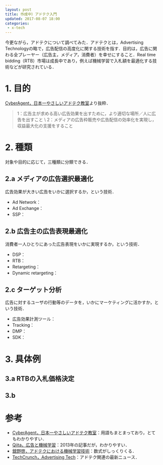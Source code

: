 ```yaml
---
layout: post
title: 作成中）アドテク入門
updated: 2017-08-07 18:00 
categories:
 - x-tech
---
```


今更ながら，アドテクについて調べてみた．アドテクとは，Advertising Technologyの略で，広告配信の高度化に関する技術を指す．目的は，広告に関わる全プレーヤー（広告主，メディア，消費者）を幸せにすること．Real time bidding（RTB）市場は成長中であり，例えば機械学習で入札額を最適化する技術などが研究されている．

# 1. 目的

[CyberAgent，日本一やさしいアドテク教室](https://www.cyberagent.co.jp/ir/personal/adtech/)より抜粋．

> 1：広告主が求める高い広告効果を出すために，より適切な場所／人に広告を出すこと \\
> 2：メディアの広告枠販売や広告配信の効率化を実現し，収益最大化の支援をすること

# 2. 種類

対象や目的に応じて，三種類に分類できる．

## 2.a メディアの広告選択最適化

広告効果が大きい広告をいかに選択するか，という技術．

* Ad Network：
* Ad Exchange：
* SSP：

## 2.b 広告主の広告表現最適化

消費者一人ひとりにあった広告表現をいかに実現するか，という技術．

* DSP：
* RTB：
* Retargeting：
* Dynamic retargeting：

## 2.c ターゲット分析

広告に対するユーザの行動等のデータを，いかにマーケティングに活かすか，という技術．

* 広告効果計測ツール：
* Tracking：
* DMP：
* SDK：

# 3. 具体例

## 3.a RTBの入札価格決定

## 3.b 

# 参考

* [CyberAgent，日本一やさしいアドテク教室](https://www.cyberagent.co.jp/ir/personal/adtech/)：用語もまとまっており，とてもわかりやすい．
* [Qiita，広告と機械学習](http://qiita.com/fukkyy/items/b2d37b4797516d72225a)：2013年の記事だが，わかりやすい．
* [舘野啓，アドテクにおける機械学習技術](https://www.slideshare.net/ttpooh/tokyo-data-night-tokyodn)：数式がしっくりくる．
* [TechCrunch，Advertising Tech](https://techcrunch.com/advertising-tech/)：アドテク関連の最新ニュース．
